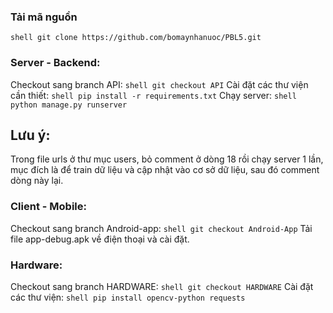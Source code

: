 ### Tải mã nguồn
```shell git clone https://github.com/bomaynhanuoc/PBL5.git```
### Server - Backend:
Checkout sang branch API:
```shell git checkout API```
Cài đặt các thư viện cần thiết:
```shell pip install -r requirements.txt```
Chạy server:
```shell python manage.py runserver```
## Lưu ý:
Trong file urls ở thư mục users, bỏ comment ở dòng 18 rồi chạy server 1 lần, mục đích là để train dữ liệu và cập nhật vào cơ sở dữ liệu, sau đó comment dòng này lại.
### Client - Mobile:
Checkout sang branch Android-app:
```shell git checkout Android-App```
Tải file app-debug.apk về điện thoại và cài đặt.
### Hardware:
Checkout sang branch HARDWARE:
```shell git checkout HARDWARE```
Cài đặt các thư viện:
```shell pip install opencv-python requests```
